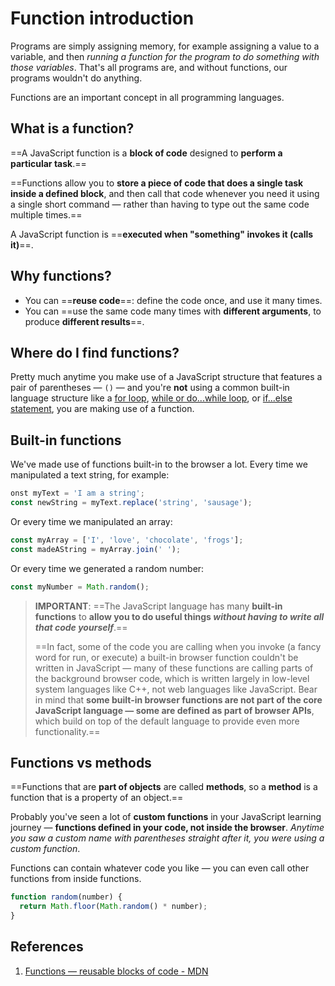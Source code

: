 # Function introduction

Programs are simply assigning memory, for example assigning a value to a variable, and then _running a function for the program to do something with those variables_. That's all programs are, and without functions, our programs wouldn't do anything.

Functions are an important concept in all programming languages.

## What is a function?

==A JavaScript function is a **block of code** designed to **perform a particular task**.==

==Functions allow you to **store a piece of code that does a single task inside a defined block**, and then call that code whenever you need it using a single short command — rather than having to type out the same code multiple times.==

A JavaScript function is ==**executed when "something" invokes it (calls it)**==. 

## Why functions?

- You can ==**reuse code**==: define the code once, and use it many times.
- You can ==use the same code many times with **different arguments**, to produce **different results**==.

## Where do I find functions?

Pretty much anytime you make use of a JavaScript structure that features a pair of parentheses — `()` — and you're **not** using a common built-in language structure like a [for loop](https://developer.mozilla.org/en-US/docs/Learn/JavaScript/Building_blocks/Looping_code#the_standard_for_loop), [while or do...while loop](https://developer.mozilla.org/en-US/docs/Learn/JavaScript/Building_blocks/Looping_code#while_and_do_..._while), or [if...else statement](https://developer.mozilla.org/en-US/docs/Learn/JavaScript/Building_blocks/conditionals#if...else_statements), you are making use of a function.

## Built-in functions

We've made use of functions built-in to the browser a lot. Every time we manipulated a text string, for example:

```js
onst myText = 'I am a string';
const newString = myText.replace('string', 'sausage');
```

Or every time we manipulated an array:

```js
const myArray = ['I', 'love', 'chocolate', 'frogs'];
const madeAString = myArray.join(' ');
```

Or every time we generated a random number:

```js
const myNumber = Math.random();
```

> **IMPORTANT**: ==The JavaScript language has many **built-in functions** to **allow you to do useful things _without having to write all that code yourself_**.==
>
> ==In fact, some of the code you are calling when you invoke (a fancy word for run, or execute) a built-in browser function couldn't be written in JavaScript — many of these functions are calling parts of the background browser code, which is written largely in low-level system languages like C++, not web languages like JavaScript. Bear in mind that **some built-in browser functions are not part of the core JavaScript language — some are defined as part of browser APIs**, which build on top of the default language to provide even more functionality.==

## Functions vs methods

==Functions that are **part of objects** are called **methods**, so a **method** is a function that is a property of an object.==

Probably you've seen a lot of **custom functions** in your JavaScript learning journey — **functions defined in your code, not inside the browser**. _Anytime you saw a custom name with parentheses straight after it, you were using a custom function_.

Functions can contain whatever code you like — you can even call other functions from inside functions.

```js
function random(number) {
  return Math.floor(Math.random() * number);
}
```

## References

1. [Functions — reusable blocks of code - MDN](https://developer.mozilla.org/en-US/docs/Learn/JavaScript/Building_blocks/Functions)
